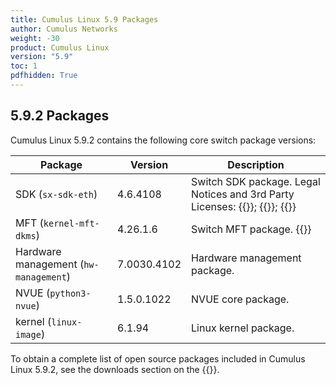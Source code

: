 ```yaml
---
title: Cumulus Linux 5.9 Packages
author: Cumulus Networks
weight: -30
product: Cumulus Linux
version: "5.9"
toc: 1
pdfhidden: True
---
```


## 5.9.2 Packages

Cumulus Linux 5.9.2 contains the following core switch package versions:

| Package | Version | Description |
| --- | ----| ----------- |
| SDK (`sx-sdk-eth`) | 4.6.4108 | Switch SDK package. Legal Notices and 3rd Party Licenses: {{<exlink url="https://content.mellanox.com/Legal/3rdPartyNotice_SDK_sx_sdk_4_6_4000_4.6.4102.pdf" text="SDK 3rd Party Unify Notice">}}; {{<exlink url="https://content.mellanox.com/Legal/3rdPartyUnifyNotice_SDK_sx_sdk_4_6_4000_4.6.4102.pdf" text="SDK 3rd Party Notice">}}; {{<exlink url="https://content.mellanox.com/Legal/license_SDK_sx_sdk_4_6_4000_4.6.4102.pdf" text="SDK License">}} |
| MFT (`kernel-mft-dkms`) | 4.26.1.6 | Switch MFT package. {{<exlink url="https://docs.nvidia.com/networking/display/mftv42616lts/legal+notices+and+3rd+party+licenses" text="Legal Notices and 3rd Party Licenses">}} |
| Hardware management (`hw-management`) | 7.0030.4102 | Hardware management package.|
| NVUE (`python3-nvue`) | 1.5.0.1022 | NVUE core package. |
| kernel (`linux-image`) | 6.1.94 | Linux kernel package. |

To obtain a complete list of open source packages included in Cumulus Linux 5.9.2, see the downloads section on the {{<exlink url="https://enterprise-support.nvidia.com/s/" text="NVIDIA Enterprise support portal">}}.
